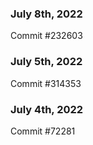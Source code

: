 ### July 8th, 2022

Commit #232603

### July 5th, 2022

Commit #314353


### July 4th, 2022

Commit #72281
